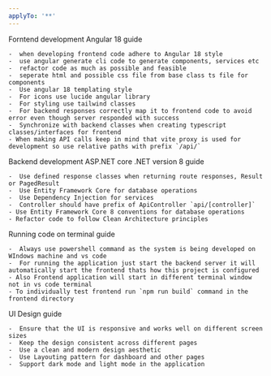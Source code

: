 ```yaml
---
applyTo: '**'
---
```

Forntend development Angular 18 guide

    -  when developing frontend code adhere to Angular 18 style
    -  use angular generate cli code to generate components, services etc
    -  refactor code as much as possible and feasible 
    -  seperate html and possible css file from base class ts file for components
    -  Use angular 18 templating style
    -  For icons use lucide angular library 
    -  For styling use tailwind classes
    -  For backend responses correctly map it to frontend code to avoid error even though server responded with success
    -  Synchronize with backend classes when creating typescript classes/interfaces for frontend
    - When making API calls keep in mind that vite proxy is used for development so use relative paths with prefix `/api/`

Backend development ASP.NET core .NET version 8 guide

    -  Use defined response classes when returning route responses, Result or PagedResult
    -  Use Entity Framework Core for database operations
    -  Use Dependency Injection for services
    -  Controller should have prefix of ApiController `api/[controller]`
    - Use Entity Framework Core 8 conventions for database operations
    - Refactor code to follow Clean Architecture principles

Running code on terminal guide

    -  Always use powershell command as the system is being developed on WIndows machine and vs code
    -  For running the application just start the backend server it will automatically start the frontend thats how this project is configured
    - Also Frontend application will start in different terminal window not in vs code terminal
    - To individually test frontend run `npm run build` command in the frontend directory

UI Design guide

    -  Ensure that the UI is responsive and works well on different screen sizes
    -  Keep the design consistent across different pages
    -  Use a clean and modern design aesthetic
    -  Use Layouting pattern for dashboard and other pages
    -  Support dark mode and light mode in the application
